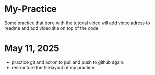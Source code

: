 # My-Practice
Some practice that done with the tutorial video
will add video adress to readme and add video title on top of the code

# May 11, 2025 
- practice git and action to pull and push to github again.
- restructure the file layout of my practice
